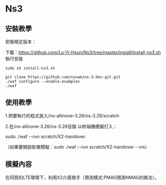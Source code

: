 # Ns3
## 安裝教學
安裝穩定版本：

下載：https://github.com/Lu-Yi-Hsun/Ns3/tree/master/install/install-ns3.sh
執行安裝
```
sudo sh install-ns3.sh
```


```
git clone https://github.com/nsnam/ns-3-dev-git.git
./waf configure --enable-examples
./waf

```

## 使用教學
1.把要執行的程式放入/ns-allinone-3.26/ns-3.26/scratch

2.在/ns-allinone-3.26/ns-3.26目錄 以終端機模擬打入：


sudo ./waf --run scratch/X2-handover 

（如果要開啟影像模擬：sudo ./waf --run scratch/X2-handover --vis）



## 模擬內容
在同質的LTE環境下，利用X2介面換手（預測模式:PMAG預測NMAG的做法）。

